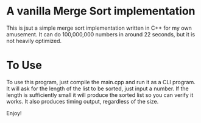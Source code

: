 # A vanilla Merge Sort implementation

This is jsut a simple merge sort implementation written in C++ for my own amusement. 
It can do 100,000,000 numbers in around 22 seconds, but it is not heavily optimized.

# To Use
To use this program, just compile the main.cpp and run it as a CLI program. 
It will ask for the length of the list to be sorted, just input a number. 
If the length is sufficiently small it will produce the sorted list so you can verify it works.
It also produces timing output, regardless of the size. 

Enjoy!
